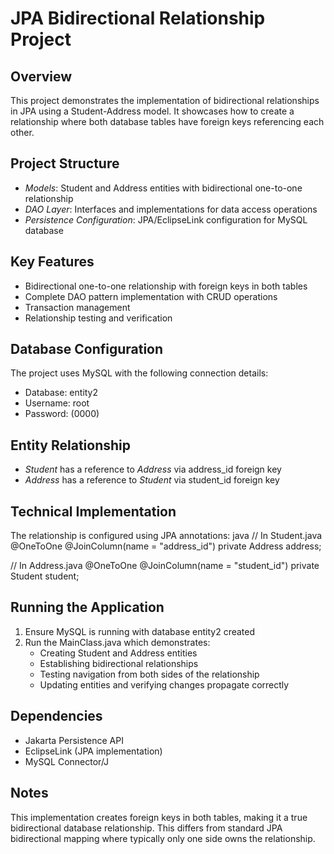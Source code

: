 # JPA Bidirectional Relationship Project

## Overview
This project demonstrates the implementation of bidirectional relationships in JPA using a Student-Address model. It showcases how to create a relationship where both database tables have foreign keys referencing each other.

## Project Structure
- *Models*: Student and Address entities with bidirectional one-to-one relationship
- *DAO Layer*: Interfaces and implementations for data access operations
- *Persistence Configuration*: JPA/EclipseLink configuration for MySQL database

## Key Features
- Bidirectional one-to-one relationship with foreign keys in both tables
- Complete DAO pattern implementation with CRUD operations
- Transaction management
- Relationship testing and verification

## Database Configuration
The project uses MySQL with the following connection details:
- Database: entity2
- Username: root
- Password: (0000)

## Entity Relationship
- *Student* has a reference to *Address* via address_id foreign key
- *Address* has a reference to *Student* via student_id foreign key

## Technical Implementation
The relationship is configured using JPA annotations:
java
// In Student.java
@OneToOne
@JoinColumn(name = "address_id")
private Address address;

// In Address.java
@OneToOne
@JoinColumn(name = "student_id")
private Student student;


## Running the Application
1. Ensure MySQL is running with database entity2 created
2. Run the MainClass.java which demonstrates:
   - Creating Student and Address entities
   - Establishing bidirectional relationships
   - Testing navigation from both sides of the relationship
   - Updating entities and verifying changes propagate correctly

## Dependencies
- Jakarta Persistence API
- EclipseLink (JPA implementation)
- MySQL Connector/J

## Notes
This implementation creates foreign keys in both tables, making it a true bidirectional database relationship. This differs from standard JPA bidirectional mapping where typically only one side owns the relationship.
